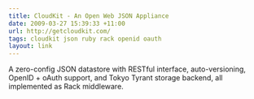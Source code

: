 ```yaml
---
title: CloudKit - An Open Web JSON Appliance
date: 2009-03-27 15:39:33 +11:00
url: http://getcloudkit.com/
tags: cloudkit json ruby rack openid oauth
layout: link
---
```

A zero-config JSON datastore with RESTful interface, auto-versioning, OpenID + oAuth support, and Tokyo Tyrant storage backend, all implemented as Rack middleware.
